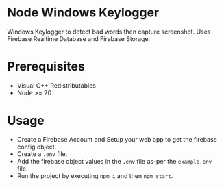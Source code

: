 # Node Windows Keylogger
Windows Keylogger to detect bad words then capture screenshot. Uses Firebase Realtime Database and Firebase Storage.

# Prerequisites
- Visual C++ Redistributables
- Node >= 20

# Usage
- Create a Firebase Account and Setup your web app to get the firebase config object.
- Create a `.env` file.
- Add the firebase object values in the `.env` file as-per the `example.env` file.
- Run the project by executing `npm i` and then `npm start`.
